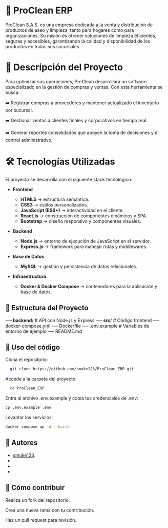 # 🫧 ProClean ERP

ProClean S.A.S. es una empresa dedicada a la venta y distribución de productos de aseo y limpieza, tanto para hogares como para organizaciones. Su misión es ofrecer soluciones de limpieza eficientes, seguras y accesibles, garantizando la calidad y disponibilidad de los productos en todas sus sucursales.

# 📌 Descripción del Proyecto

Para optimizar sus operaciones, ProClean desarrollará un software especializado en la gestión de compras y ventas. Con esta herramienta se busca:

➡️ Registrar compras a proveedores y mantener actualizado el inventario por sucursal.

➡️ Gestionar ventas a clientes finales y corporativos en tiempo real.

➡️ Generar reportes consolidados que apoyen la toma de decisiones y el control administrativo.

# 🛠️ Tecnologías Utilizadas

El proyecto se desarrolla con el siguiente stack tecnológico:

- **Frontend**

  - **HTML5** → estructura semántica.
  - **CSS3** → estilos personalizados.
  - **JavaScript (ES6+)** → interactividad en el cliente.
  - **React.js** → construcción de componentes dinámicos y SPA.
  - **Bootstrap** → diseño responsivo y componentes visuales.

- **Backend**

  - **Node.js** → entorno de ejecución de JavaScript en el servidor.
  - **Express.js** → framework para manejar rutas y middlewares.

- **Base de Datos**

  - **MySQL** → gestión y persistencia de datos relacionales.

- **Infraestructura**
  - **Docker & Docker Compose** → contenedores para la aplicación y base de datos.

## 📂 Estructura del Proyecto

── **backend**/ # API con Node.js y Express
── **src**/ # Código frontend
── docker-compose.yml
── Dockerfile
── .env.example # Variables de entorno de ejemplo
── README.md

## 🚀 Uso del código

Clona el repositorio:

```bash
  git clone https://github.com/smuke123/ProClean_ERP.git
```

Accede a la carpeta del proyecto:

```bash
  cd ProClean_ERP
```

Entra al archivo .env.example y copia tus credenciales de .env:

```bash
cp .env.example .env
```

Levantar los servicios:

```bash
docker compose up -d --build
```

## 👥 Autores

- [smuke123](https://github.com/smuke123).
-
-
-

## 📩 Cómo contribuir

Realiza un fork del repositorio.

Crea una nueva rama con tu contribución.

Haz un pull request para revisión.
